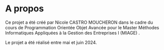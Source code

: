 # A propos
Ce projet a été créé par Nicole CASTRO MOUCHERON dans le cadre du cours de Programmation Orientée Objet Avancée pour le Master Méthodes Informatiques Appliquées à la Gestion des Entreprises I (MIAGE) .

Le projet a été réalisé entre mai et juin 2024. 